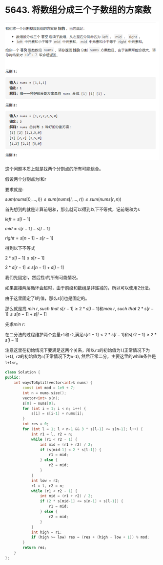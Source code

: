 # 5643. 将数组分成三个子数组的方案数
![image-20210104104948898](/images/image-20210104104948898.png)

这个问题本质上就是找两个分割点的所有可能组合。

假设两个分割点为l和r

要求就是:

$sum(nums[0, \dots,l))\leq sum(nums[l,\dots,r)) \leq sum(nums[r,n))$

首先想到的就是计算前缀和，那么就可以得到以下不等式，记前缀和为s

$left=s[l-1]$

$mid = s[r-1]-s[l-1]$

$right=s[n-1]-s[r-1]$

得到以下不等式

$2 * s[l-1] \leq s[r-1]$

$2 * s[r-1] \leq s[n-1] + s[l-1]$

我们先固定l，然后找r的所有可能情况。

如果直接两层循环会超时，由于前缀和数组是非递减的，所以可以使用2分法。

由于这里固定了l的值，那么$s[l]$也是固定的。

那么就是找 $min\ r, such \ that \ s[r-1] \geq 2 * s[l-1]$和$max\ r,\ such\ that\ 2 * s[r-1] \leq s[n-1] + s[l-1]$

先求$min\ r$:

在二分法的过程维护两个变量`r1`和`r2`,满足$s[r1-1] < 2 * s[l-1]$和$s[r2-1]\geq 2*s[l-1]$

注意这里在初始情况下要满足这两个关系，所以`r1`的初始值为`l`(正常情况下为`l+1`), `r2`的初始值为`n`(正常情况下为`n-1`), 然后正常二分，主要这里的while条件是`l+1<r`。

```cpp
class Solution {
public:
    int waysToSplit(vector<int>& nums) {
        const int mod = 1e9 + 7;
        int n = nums.size();
        vector<int> s(n);
        s[0] = nums[0];
        for (int i = 1; i < n; i++) {
            s[i] = s[i-1] + nums[i];
        }
        int res = 0;
        for (int l = 1; l < n-1 && 3 * s[l-1] <= s[n-1]; l++) {
            int r1 = l, r2 = n;
            while (r1 < r2 - 1) {
                int mid = (r1 + r2) / 2;
                if (s[mid-1] < 2 * s[l-1]) {
                    r1 = mid;
                } else {
                    r2 = mid;
                }
            }
            int low = r2;
            r1 = l, r2 = n;
            while (r1 < r2 - 1) {
                int mid = (r1 + r2) / 2;
                if (2 * s[mid-1] <= s[n-1] + s[l-1]) {
                    r1 = mid;
                } else {
                    r2 = mid;
                }
            }
            int high = r1;
            if (high >= low) res = (res + (high - low + 1)) % mod;
        }
        return res;
    }
};
```

